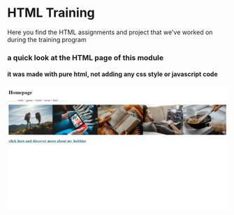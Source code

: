 # HTML Training

<p> Here you find the HTML assignments and project that we've worked on during the training program </p>

### a quick look at the HTML page of this module
#### it was made with pure html, not adding any css style or javascript code

<div><img src="./images/html-project.png"/></div>